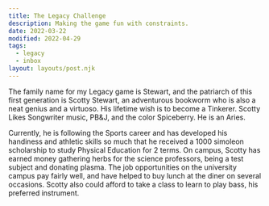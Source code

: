 ```yaml
---
title: The Legacy Challenge
description: Making the game fun with constraints.
date: 2022-03-22
modified: 2022-04-29
tags:
  - legacy
  - inbox
layout: layouts/post.njk
---
```


The family name for my Legacy game is Stewart, and the patriarch of this first generation is Scotty Stewart, an adventurous bookworm who is also a neat genius and a virtuoso. His lifetime wish is to become a Tinkerer. Scotty Likes Songwriter music, PB&J, and the color Spiceberry. He is an Aries. 

Currently, he is following the Sports career and has developed his handiness and athletic skills so much that he received a 1000 simoleon scholarship to study Physical Education for 2 terms. On campus, Scotty has earned money gathering herbs for the science professors, being a test subject and donating plasma. The job opportunities on the university campus pay fairly well, and have helped to buy lunch at the diner on several occasions. Scotty also could afford to take a class to learn to play bass, his preferred instrument.